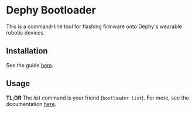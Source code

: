 # Dephy Bootloader

This is a command-line tool for flashing firmware onto Dephy's wearable robotic devices.


## Installation
See the guide [here](./docs/install.md).


## Usage

**TL;DR** The *list* command is your friend (`bootloader list`).
For more, see the documentation [here](./docs/api.md).
